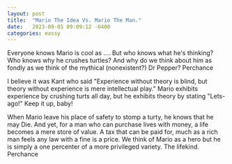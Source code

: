 ```yaml
---
layout: post
title:  "Mario The Idea Vs. Mario The Man."
date:   2023-09-05 09:09:12 -0400
categories: eassy
---
```

Everyone knows Mario is cool as .... But who knows what he's thinking? Who knows why he crushes turtles? And why do we think about him as fondly as we think of the mythical (nonexistent?) Dr Pepper? Perchance

I believe it was Kant who said "Experience without theory is blind, but theory without experience is mere intellectual play." Mario exhibits experience by crushing turts all day, but he exhibits theory by stating "Lets-ago!" Keep it up, baby!

When Mario leave his place of safety to stomp a turty, he knows that he may Die. And yet, for a man who can purchase lives with money, a life becomes a mere store of value. A tax that can be paid for, much as a rich man feels any law with a fine is a price. We think of Mario as a hero but he is simply a one percenter of a more privileged variety. The lifekind. Perchance